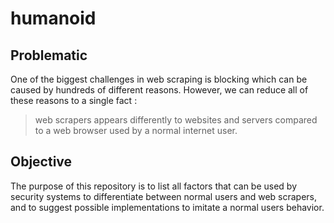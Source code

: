# humanoid

## Problematic

One of the biggest challenges in web scraping is blocking which can be caused by hundreds of different reasons. However, we can reduce all of
these reasons to a single fact :
> web scrapers appears differently to websites and servers compared to a web browser used by a normal internet user.

## Objective

The purpose of this repository is to list all factors that can be used by security systems to differentiate between normal users and web scrapers, and to suggest possible implementations to imitate a normal users behavior.
